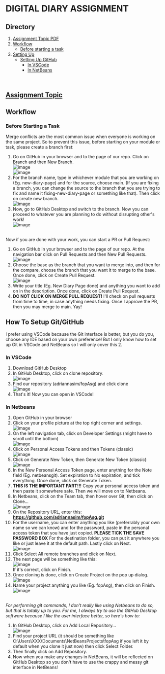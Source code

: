# DIGITAL DIARY ASSIGNMENT
## Directory
1. [Assignment Topic PDF](#Assignment-Topic)
2. [Workflow](#Workflow)
   - [Before starting a task](#Before-Starting-a-Task)
3. [Setting Up](#How-To-Setup-GitGitHub)
   - [Setting Up GitHub](#How-To-Setup-GitGitHub)
     * [In VSCode](#In-VSCode)
     * [In NetBeans](#In-Netbeans)
<br/>

## [Assignment Topic](https://github.com/user-attachments/files/17698336/WIX1002.Assignment.Topic.7.PDF)

## Workflow
### Before Starting a Task
Merge conflicts are the most common issue when everyone is working on the same project. So to prevent this issue, before starting on your module or task, please create a branch first:
1. Go on GitHub in your browser and to the page of our repo. Click on Branch and then New Branch.
    <br/>![image](https://github.com/user-attachments/assets/dfa81910-8835-4002-ad0c-d51f37a60731)
    <br/>![image](https://github.com/user-attachments/assets/32e320cb-1be3-4af2-9c1b-3e95c8bcf834)
2. For the branch name, type in whichever module that you are working on (Eg. new-diary-page) and for the source, choose main. (If you are fixing a branch, you can change the source to the branch that you are trying to fix and name it fixing-new-diary-page or something like that). Then click on create new branch.
    <br/>![image](https://github.com/user-attachments/assets/0ece6854-9cd0-4872-a8a2-b5b8f1ad5475)
3. Now, go to GitHub Desktop and switch to the branch. Now you can proceed to whatever you are planning to do without disrupting other's work!
    <br/>![image](https://github.com/user-attachments/assets/98657d8c-b499-405c-a0eb-61621f25b1b8)

<br/>Now if you are done with your work, you can start a PR or Pull Request:
1. Go on GitHub in your browser and to the page of our repo. At the navigation bar click on Pull Requests and then New Pull Requests.
   <br/>![image](https://github.com/user-attachments/assets/2cc921f2-33f1-4e6a-8a61-267b3bac50a1)
3. Choose the base as the branch that you want to merge into, and then for the compare, choose the branch that you want it to merge to the base. Once done, click on Create Pull Request.
    <br/>![image](https://github.com/user-attachments/assets/76aef9dd-8d7d-44fc-8efd-105ba6c8f462)
4. Write your title (Eg. New Diary Page done) and anything you want to add on in the description. Once done, click on Create Pull Request.
5. **DO NOT CLICK ON MERGE PULL REQUEST!** I'll check on pull requests from time to time, in case anything needs fixing. Once I approve the PR, then you may merge to main. Yay!

## How To Setup Git/GitHub
I prefer using VSCode because the Git interface is better, but you do you, choose any IDE based on your own preference! But I only know how to set up Git in VSCode and NetBeans so I will only cover this 2.
### In VSCode
1. Download GitHub Desktop
2. In GitHub Desktop, click on clone repository:
   <br/>![image](https://github.com/user-attachments/assets/57aa9db4-33b1-491e-9134-e63205fc780b)
4. Find our repository (adriannasim/fopAsg) and click clone
   <br/>![image](https://github.com/user-attachments/assets/b1bd084d-78df-4594-8b9f-b4f9dd429423)
5. That's it! Now you can open in VSCode!

### In Netbeans
1. Open GitHub in your browser
2. Click on your profile picture at the top right corner and settings.
   <br/>![image](https://github.com/user-attachments/assets/58fc1029-d189-4a2d-9089-b09929f78250)
3. On the left navigation tab, click on Developer Settings (might have to scroll until the bottom)
   <br/>![image](https://github.com/user-attachments/assets/162e1651-89d8-4872-b2ec-cf09ae2c1426)
4. Click on Personal Access Tokens and then Tokens (classic)
   <br/>![image](https://github.com/user-attachments/assets/5ed802fb-59b0-44db-804f-bd5a08c0deb3)
5. Click on Generate New Token, then Generate New Token (classic)
   <br/>![image](https://github.com/user-attachments/assets/3d6375c3-8294-4461-86c0-c3a55e337dd0)
6. In the New Personal Access Token page, enter anything for the Note field (Eg. netbeansgit). Set expiration to No expiration, and tick everything. Once done, click on Generate Token.
7. **THIS IS THE IMPORTANT PART!!!** Copy your personal access token and then paste it somewhere safe. Then we will move on to Netbeans.
8. In Netbeans, click on the Team tab, then hover over Git, then click on Clone...
   <br/>![image](https://github.com/user-attachments/assets/fe611851-bfe3-4d09-b397-952e375ac6dc)
9. On the Repository URL, enter this: **https://github.com/adriannasim/fopAsg.git**
10. For the username, you can enter anything you like (preferrably your own name so we can know) and for the password, paste in the personal access token that you have just copied. **PLEASE TICK THE SAVE PASSWORD BOX** For the destination folder, you can put it anywhere you like or just leave it at the default path. Lastly click on Next.
    <br/>![image](https://github.com/user-attachments/assets/b72605b5-2980-4eb5-bcb2-b0e37e90767d)
12. Click Select All remote branches and click on Next.
13. The next page will be something like this:
    <br/>![image](https://github.com/user-attachments/assets/1a96f355-699c-4ef9-8fdd-8428b452a603)
    <br/>If it's correct, click on Finish.
14. Once cloning is done, click on Create Project on the pop up dialog.
    <br/>![image](https://github.com/user-attachments/assets/292179cd-a5e1-4a78-8d92-26272a6048f6)
15. Name your project anything you like (Eg. fopAsg), then click on Finish.
    <br/>![image](https://github.com/user-attachments/assets/aaee9cc1-70d3-4cdd-abd6-06459bac3128)
    
<br/>*For performing git commands, I don't really like using Netbeans to do so, but that is totally up to you. For me, I always try to use the GitHub Desktop software because I like the user interface better, so here's how to:*
1. In GitHub Desktop, click on Add Local Repository...
   <br/> ![image](https://github.com/user-attachments/assets/9e625521-4a4b-49ec-bcf2-db01041a55da)
2. Find your project URL (it should be something like C:\Users\XXX\Documents\NetBeansProjects\fopAsg if you left it by default when you clone it just now) then click Select Folder.
3. Then finally click on Add Repository.
4. Now when you make any changes in NetBeans, it will be reflected on GitHub Desktop so you don't have to use the crappy and messy git interface in NetBeans!




